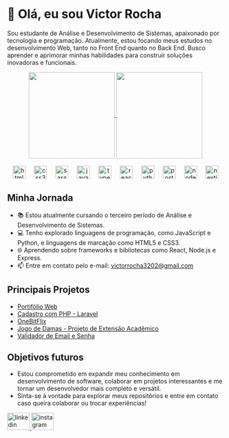 # 👋 Olá, eu sou Victor Rocha

Sou estudante de Análise e Desenvolvimento de Sistemas, apaixonado por tecnologia e programação. Atualmente, estou focando meus estudos no desenvolvimento Web, tanto no Front End quanto no Back End. Busco aprender e aprimorar minhas habilidades para construir soluções inovadoras e funcionais.
<br>
<div align="center">
  <a href="https://github.com/anuraghazra/github-readme-stats">
    <img height=200 align="center" src="https://github-readme-stats.vercel.app/api?username=victor-rocha1&theme=transparent" />
  </a>
  <a href="https://github.com/anuraghazra/convoychat">
    <img height=200 align="center" src="https://github-readme-stats.vercel.app/api/top-langs?username=victor-rocha1&layout=compact&langs_count=8&card_width=320&theme=transparent" />
  </a>
</div>

<br>

<div align="center">
  <img src="https://cdn.jsdelivr.net/gh/devicons/devicon/icons/html5/html5-original.svg" height="30" alt="html5 logo"  />
  <img width="12" />
  <img src="https://cdn.jsdelivr.net/gh/devicons/devicon/icons/css3/css3-original.svg" height="30" alt="css3 logo"  />
  <img width="12" />
  <img src="https://cdn.jsdelivr.net/gh/devicons/devicon/icons/sass/sass-original.svg" height="30" alt="sass logo"  />
  <img width="12" />
  <img src="https://cdn.jsdelivr.net/gh/devicons/devicon/icons/javascript/javascript-original.svg" height="30" alt="javascript logo"  />
  <img width="12" />
  <img src="https://cdn.jsdelivr.net/gh/devicons/devicon/icons/typescript/typescript-original.svg" height="30" alt="typescript logo"  />
  <img width="12" />
  <img src="https://cdn.jsdelivr.net/gh/devicons/devicon/icons/react/react-original.svg" height="30" alt="react logo"  />
  <img width="12" />
  <img src="https://cdn.jsdelivr.net/gh/devicons/devicon/icons/python/python-original.svg" height="30" alt="python logo"  />
  <img width="12" />
  <img src="https://cdn.jsdelivr.net/gh/devicons/devicon/icons/postgresql/postgresql-original.svg" height="30" alt="postgresql logo"  />
  <img width="12" />
  <img src="https://cdn.jsdelivr.net/gh/devicons/devicon/icons/nodejs/nodejs-original.svg" height="30" alt="nodejs logo"  />
  <img width="12" />
  <img src="https://cdn.jsdelivr.net/gh/devicons/devicon/icons/nextjs/nextjs-original.svg" height="30" alt="nextjs logo"  />
</div>

## Minha Jornada

- 📚 Estou atualmente cursando o terceiro período de Análise e Desenvolvimento de Sistemas.
- 💻 Tenho explorado linguagens de programação, como JavaScript e Python, e linguagens de marcação como HTML5 e CSS3.
- 🌐 Aprendendo sobre frameworks e bibliotecas como React, Node.js e Express.
- 📫 Entre em contato pelo e-mail: victorrocha3202@gmail.com

## Principais Projetos

- [Portifólio Web](https://github.com/victor-rocha1/portifolio-victor2)
- [Cadastro com PHP - Laravel]([url](https://github.com/victor-rocha1/cadastro_laravel))
- [OneBitFlix](https://github.com/victor-rocha1/onebitflix)
- [Jogo de Damas - Projeto de Extensão Acadêmico](https://github.com/victor-rocha1/jogo-de-damas)
- [Validador de Email e Senha](https://github.com/victor-rocha1/Validador-de-Email-e-Senha)

## Objetivos futuros

- Estou comprometido em expandir meu conhecimento em desenvolvimento de software, colaborar em projetos interessantes e me tornar um desenvolvedor mais completo e versátil.
- Sinta-se à vontade para explorar meus repositórios e entre em contato caso queira colaborar ou trocar experiências!

<div align="left">
  <a href="https://www.linkedin.com/in/victor-rocha-751376267/" target="_blank">
    <img src="https://raw.githubusercontent.com/maurodesouza/profile-readme-generator/master/src/assets/icons/social/linkedin/default.svg" width="52" height="40" alt="linkedin logo"  />
  </a>
  <a href="https://www.instagram.com/victor_rocha924/" target="_blank">
    <img src="https://raw.githubusercontent.com/maurodesouza/profile-readme-generator/master/src/assets/icons/social/instagram/default.svg" width="52" height="40" alt="instagram logo"  />
  </a>
</div>
